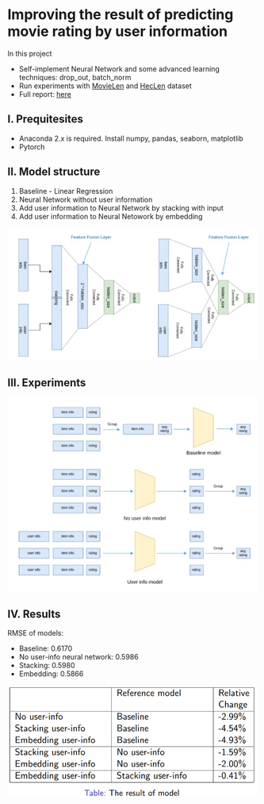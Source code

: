 # Improving the result of predicting movie rating by user information

In this project

+ Self-implement Neural Network and some advanced learning techniques: drop_out, batch_norm
+ Run experiments with [MovieLen](https://grouplens.org/datasets/movielens/100k/) and [HecLen](https://grouplens.org/datasets/hetrec-2011/) dataset
+ Full report: [here](https://github.com/anvy1102/movie-rating-prediction/blob/master/add_userinfo_exp/doc/report.pdf)

## I. Prequitesites

- Anaconda 2.x is required. Install numpy, pandas, seaborn, matplotlib
- Pytorch

## II. Model structure

1. Baseline - Linear Regression
2. Neural Network without user information
3. Add user information to Neural Network by stacking with input
4. Add user information to Neural Netowork by embedding

![Model](images/exp_fusionlayer.png)


## III. Experiments

![Model](images/inout.png)

## IV. Results

RMSE of models:
+ Baseline: 0.6170
+ No user-info neural network: 0.5986
+ Stacking: 0.5980
+ Embedding: 0.5866

![Model](images/result.png)
